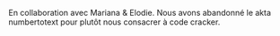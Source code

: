 En collaboration avec Mariana & Elodie.
Nous avons abandonné le akta numbertotext pour plutôt nous consacrer à code cracker.

